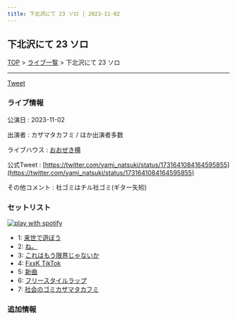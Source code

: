 ```yaml
---
title: 下北沢にて 23 ソロ | 2023-11-02
---
```

## 下北沢にて 23 ソロ

[TOP](/setlist/) > [ライブ一覧](lives.html) > 下北沢にて 23 ソロ

___

<a href="https://twitter.com/share?ref_src=twsrc%5Etfw" data-text="3markets[ ]セットリスト > 下北沢にて 23 ソロ" class="twitter-share-button" data-via="3markets" data-hashtags="3markets" data-related="3markets" data-show-count="false">Tweet</a>

### ライブ情報

公演日
:    2023-11-02

出演者
:    カザマタカフミ / ほか出演者多数

ライブハウス
:    [おおぜき横](livehouse069.html)

公式Tweet
:    [https://twitter.com/yami_natsuki/status/1731641084164595855](https://twitter.com/yami_natsuki/status/1731641084164595855)

その他コメント
:    社ゴミはチル社ゴミ(ギター矢矧)

### セットリスト


[![play with spotify](images/spotify-icon.png)](https://open.spotify.com/playlist/2I58oGi58IkyrOD8Ryd0JK)



*  1: [来世で遊ぼう](song075.html)
*  2: [ね。](song076.html)
*  3: [これはもう限界じゃないか](song081.html)
*  4: [FxxK TikTok](song082.html)
*  5: [新曲](song001.html)
*  6: [フリースタイルラップ](song074.html)
*  7: [社会のゴミカザマタカフミ](song002.html)


### 追加情報






<script async src="https://platform.twitter.com/widgets.js" charset="utf-8"></script>